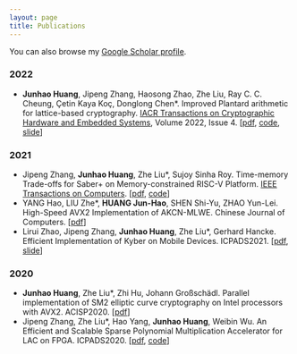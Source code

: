 ```yaml
---
layout: page
title: Publications
---
```

You can also browse my [Google Scholar profile](https://scholar.google.com/citations?hl=zh-CN&user=eMDUxIoAAAAJ).

### 2022

- **Junhao Huang**, Jipeng Zhang, Haosong Zhao, Zhe Liu, Ray C. C. Cheung, Çetin Kaya Koç, Donglong Chen*. Improved Plantard arithmetic for lattice-based cryptography. [IACR Transactions on Cryptographic Hardware and Embedded Systems](https://ches.iacr.org/), Volume 2022, Issue 4. [[pdf](\assets\paper\TCHES2022.pdf), [code](https://github.com/UIC-ESLAS/ImprovedPlantardArithmetic), [slide](assets\slides\slide_TCHES2022.pdf)]
  
### 2021
- Jipeng Zhang, **Junhao Huang**, Zhe Liu*, Sujoy Sinha Roy. Time-memory Trade-offs for Saber+ on Memory-constrained RISC-V Platform. [IEEE Transactions on Computers](https://ieeexplore.ieee.org/xpl/RecentIssue.jsp?punumber=12). [[pdf](assets\paper\TC2021.pdf), [code](https://github.com/Ji-Peng/Saber_RV32)]
- YANG Hao, LIU Zhe*, **HUANG Jun-Hao**, SHEN Shi-Yu, ZHAO Yun-Lei. High-Speed AVX2 Implementation of AKCN-MLWE. Chinese Journal of Computers. [[pdf](assets\paper\CJC2021.pdf)]
- Lirui Zhao, Jipeng Zhang, **Junhao Huang**, Zhe Liu*, Gerhard Hancke. Efficient Implementation of Kyber on Mobile Devices. ICPADS2021. [[pdf](assets\paper\ICPADS2021.pdf), [slide](assets\slides\slide_ICPADS2021.pdf)]

### 2020
- **Junhao Huang**, Zhe Liu*, Zhi Hu, Johann Großschädl. Parallel implementation of SM2 elliptic curve cryptography on Intel processors with AVX2. ACISP2020. [[pdf](assets\paper\ACISP2020.pdf)]
- Jipeng Zhang, Zhe Liu*, Hao Yang, **Junhao Huang**, Weibin Wu. An Efficient and Scalable Sparse Polynomial Multiplication Accelerator for LAC on FPGA. ICPADS2020. [[pdf](assets\paper\ICPADS2020.pdf), [code](https://github.com/Ji-Peng/LAC_SPM_Code)]
 